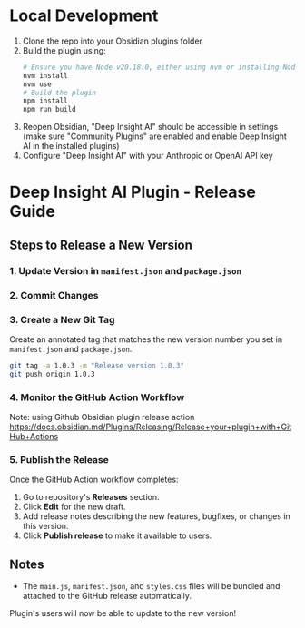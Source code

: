 
# Local Development

1. Clone the repo into your Obsidian plugins folder
2. Build the plugin using:
   ```bash
   # Ensure you have Node v20.18.0, either using nvm or installing Node directly 
   nvm install
   nvm use
   # Build the plugin
   npm install
   npm run build
   ```
3. Reopen Obsidian, "Deep Insight AI" should be accessible in settings (make sure "Community Plugins" are enabled and enable Deep Insight AI in the installed plugins)
4. Configure "Deep Insight AI" with your Anthropic or OpenAI API key

# Deep Insight AI Plugin - Release Guide

## Steps to Release a New Version

### 1. Update Version in `manifest.json` and `package.json`

### 2. Commit Changes

### 3. Create a New Git Tag

Create an annotated tag that matches the new version number you set in `manifest.json` and `package.json`.

```bash
git tag -a 1.0.3 -m "Release version 1.0.3"
git push origin 1.0.3
```

### 4. Monitor the GitHub Action Workflow

Note: using Github Obsidian plugin release action https://docs.obsidian.md/Plugins/Releasing/Release+your+plugin+with+GitHub+Actions

### 5. Publish the Release

Once the GitHub Action workflow completes:

1. Go to repository's **Releases** section.
2. Click **Edit** for the new draft.
3. Add release notes describing the new features, bugfixes, or changes in this version.
4. Click **Publish release** to make it available to users.

## Notes

- The `main.js`, `manifest.json`, and `styles.css` files will be bundled and attached to the GitHub release automatically.

Plugin's users will now be able to update to the new version!
